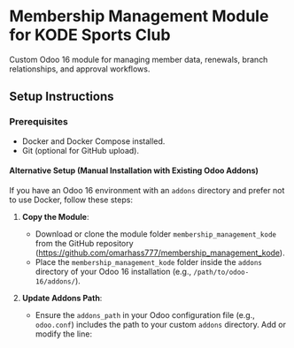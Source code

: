 # Membership Management Module for KODE Sports Club

Custom Odoo 16 module for managing member data, renewals, branch relationships, and approval workflows.

## Setup Instructions

### Prerequisites
- Docker and Docker Compose installed.
- Git (optional for GitHub upload).


#### Alternative Setup (Manual Installation with Existing Odoo Addons)
If you have an Odoo 16 environment with an `addons` directory and prefer not to use Docker, follow these steps:
1. **Copy the Module**:
   - Download or clone the module folder `membership_management_kode` from the GitHub repository (https://github.com/omarhass777/membership_management_kode).
   - Place the `membership_management_kode` folder inside the `addons` directory of your Odoo 16 installation (e.g., `/path/to/odoo-16/addons/`).

2. **Update Addons Path**:
   - Ensure the `addons_path` in your Odoo configuration file (e.g., `odoo.conf`) includes the path to your custom `addons` directory. Add or modify the line: